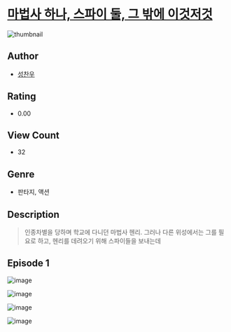 # [마법사 하나, 스파이 둘, 그 밖에 이것저것](https://comic.naver.com/challenge/list?titleId=810593)
![thumbnail](https://image-comic.pstatic.net/user_contents_data/challenge_comic/2023/05/24/upload_3690249332028748130_480x623.jpeg)

## Author
- [성찬우](https://comic.naver.com/artistTitle?id=366982)

## Rating
- 0.00

## View Count
- 32

## Genre
- 판타지, 액션

## Description
> 인종차별을 당하며 학교에 다니던 마법사 헨리. 그러나 다른 위성에서는 그를 필요로 하고, 헨리를 데려오기 위해 스파이들을 보내는데


## Episode 1
![image](https://image-comic.pstatic.net/user_contents_data/challenge_comic/2023/05/25/366982/upload_4063199475658864484.jpeg)

![image](https://image-comic.pstatic.net/user_contents_data/challenge_comic/2023/05/25/366982/upload_4123098662284976737.jpeg)

![image](https://image-comic.pstatic.net/user_contents_data/challenge_comic/2023/05/25/366982/upload_3691089346765994288.jpeg)

![image](https://image-comic.pstatic.net/user_contents_data/challenge_comic/2023/05/25/366982/upload_3690471404017628257.jpeg)
